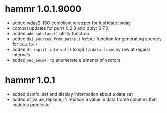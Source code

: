 # hammr 1.0.1.9000

* added wday2: ISO compliant wrapper for lubridate::wday
* combat updates for purrr 0.2.3 and dplyr 0.7.0
* added `add_subclass()` utility function
* added `dsi_sources_from_paths()` helper function for generating sources for
  `dsinfo()`
* added `df_rsplit_interval()` to split a `data.frame` by row at regular 
  intervals 
* added `vec_enum()` to enumerate elements of vectors

# hammr 1.0.1

* added dsinfo: set and display information about a data set
* added df_value_replace_if: replace a value in data frame columns that match
  a predicate




